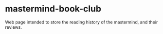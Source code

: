# mastermind-book-club
Web page intended to store the reading history of the mastermind, and their reviews.
